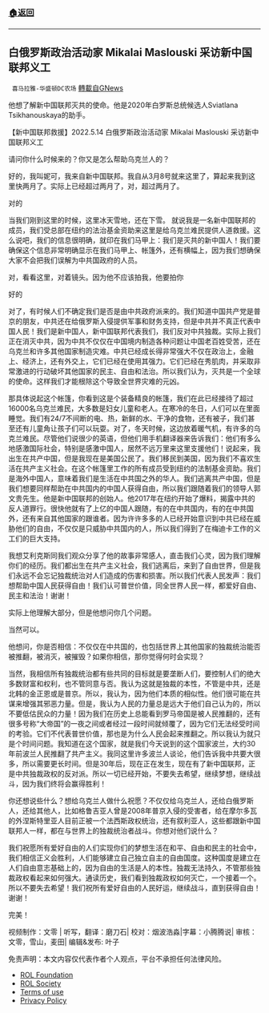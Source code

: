 ###  [:house:返回](README.md)
---


## 白俄罗斯政治活动家 Mikalai Maslouski 采访新中国联邦义工
` 喜马拉雅-华盛顿DC农场` [轉載自GNews](https://gnews.org/zh-hans/2616106/)

他想了解新中国联邦灭共的使命。他是2020年白罗斯总统候选人Sviatlana Tsikhanouskaya的助手。
  
【新中国联邦救援】2022.5.14 白俄罗斯政治活动家 Mikalai Maslouski 采访新中国联邦义工
 
请问你什么时候来的？你又是怎么帮助乌克兰人的？
 
好的，我叫妮可，我来自新中国联邦。我自从3月8号就来这里了，算起来我到这里快两月了。实际上已经超过两月了，对，超过两月了。
 
对的
 
当我们刚到这里的时候，这里冰天雪地，还在下雪。 就说我是一名新中国联邦的成员，我们受总部在纽约的法治基金资助来这里是给乌克兰难民提供人道救援。这么说吧，我们的信息很明确，就印在我们马甲上：我们是灭共的新中国人！我们要确保这个信息非常明确显示在我们马甲上、帐篷外，还有横幅上，因为我们想确保大家不会把我们误解为中共国政府的人员。
 
对，看看这里，对着镜头。因为他不应该拍我，他要拍你
 
好的
 
对了，有时候人们不确定我们是否是由中共政府派来的。我们知道中国共产党是普京的朋友，中共还在给俄罗斯入侵提供军事和财务支持，但是中共并不真正代表中国人民！我们是新中国人，新中国联邦代表我们，我们反对中共独裁。实际上我们正在消灭中共，因为中共不仅仅在中国境内制造各种问题让中国老百姓受苦，还在乌克兰和许多其他国家制造灾难。中共已经成长得非常强大不仅在政治上，金融上、经济上，还有外交上，它们已经在使用其强力。它们已经在秀肌肉，并采取非常激进的行动破坏其他国家的民主、自由和法治。所以我们认为，灭共是一个全球的使命。这样我们才能根除这个导致全世界灾难的元凶。
 
那具体说起这个帐篷，你看到这是个装备精良的帐篷，我们在此已经接待了超过16000名乌克兰难民，大多数是妇女儿童和老人。在寒冷的冬日，人们可以在里面睡觉。我们有24/7不间断的电、热，新鲜的水、干净的食物，还有被子，我们甚至还有儿童角让孩子们可以玩耍。对了，冬天时候，这边放着暖气机，有许多的乌克兰难民。尽管他们说很少的英语，但他们用手机翻译器来告诉我们：他们有多么地感激国际社会，特别是感激中国人，居然不远万里来这里支援他们！说起来，我出生在共产中国，但是我现在是美国公民了。我们移民到美国，因为我们不喜欢生活在共产主义社会。在这个帐篷里工作的所有成员受到纽约的法制基金资助。我们是海外中国人，意味着我们是生活在中共国之外的华人。我们逃离共产中国，但是我们想要同样帮助在中共国内的中国人获得自由，所以我们跟随着我们的领导人郭文贵先生。他是新中国联邦的创始人。他2017年在纽约开始了爆料，揭露中共的反人道罪行。很快他就有了上亿的中国人跟随，有的在中共国内，有的在中共国外，还有来自其他国家的跟谁者。因为许许多多的人已经开始意识到中共已经在威胁他们的自由，不仅仅是只威胁中共国内的人，所以我们得到了在梅迪卡工作的义工们的巨大支持。
 
我想艾利克斯同我们观众分享了他的故事非常感人，直击我们心灵，因为我们理解你们的经历。我们都出生在共产主义社会，我们逃离后，来到了自由世界，但是我们永远不会忘记独裁统治对人们造成的伤害和损害。所以我们代表人民发声：我们想帮助中国人民获得自由！我们认可普世价值，同全世界人民一样，都爱好自由、民主和法治！谢谢！
 
实际上他理解大部分，但是他想问你几个问题。
 
当然可以。
 
他想问，你是否相信：不仅仅在中共国的，也包括世界上其他国家的独裁统治能否被推翻，被消灭，被摧毁？如果你相信，那你觉得何时会实现？
 
当然，我相信所有独裁统治都有些共同的目标就是要垄断人们，要控制人们的绝大多数财富和权利，也不管同意与否。我认为这就是独裁的本性，不管是中共，还是北韩的金正恩或是普京。所以，我认为，因为他们本质的相似性。他们很可能在共谋来增强其邪恶力量。但是，我认为人民的力量总是远大于他们自己认为的，所以不要低估民众的力量！因为我们在历史上总能看到罗马帝国是被人民推翻的，还有很多号称“大帝国”的一夜之间或者经过一段时间就倾覆了，因为它们无法经受时间的考验。它们不代表普世价值，那也是为什么人民会起来推翻之。所以我认为就只是个时间问题。我知道在这个国家，就是我们今天说到的这个国家波兰，大约30年前波兰人民推翻了共产主义。我同这里许多波兰人谈论，他们告诉我中共要大很多，所以需要更长时间。但是30年后，现在正在发生，现在有了新中国联邦，正是中共独裁政权的反对派。所以一切已经开始，不要失去希望，继续梦想，继续战斗，因为我们终将会赢得胜利！
 
你还想说些什么？想给乌克兰人做什么祝愿？不仅仅给乌克兰人，还给白俄罗斯人，还给其他人，比如格鲁吉亚人曾是2008年普京入侵的受害者，给在摩尔多瓦的外涅斯特里亚人目前正被一个法西斯政权统治，还有叙利亚人，这些都跟新中国联邦人一样，都在与世界上的独裁统治者战斗。你想对他们说什么？
 
我们祝愿所有爱好自由的人们实现你们的梦想生活在和平、自由和民主的社会中，我们相信正义会胜利，人们能够建立自己独立自主的自由国度。这种国度是建立在人们自由意志基础上的，因为自由的生活是人的本性。独裁无法持久，不管那些独裁政权看起来如何强大。通读历史，我们看到独裁政权如何灭亡，一个接着一个。所以不要失去希望！我们祝所有爱好自由的人民好运，继续战斗，直到获得自由！谢谢！
 
完美！
 
视频制作：文零 | 听写，翻译：磨刀石| 校对：烟波浩淼|字幕：小腾腾说| 审核：文零，雪山，麦田| 编辑&发布: 叶子

免责声明：本文内容仅代表作者个人观点，平台不承担任何法律风险。
  
- [ROL Foundation](https://rolfoundation.org/)
- [ROL Society](https://rolsociety.org/)
- [Terms of use](https://gnews.org/terms-of-use-3/)
- [Privacy Policy](https://gnews.org/privacy-policy/)
